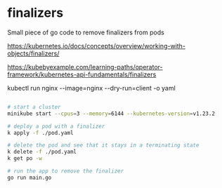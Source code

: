 # finalizers

Small piece of go code to remove finalizers from pods

https://kubernetes.io/docs/concepts/overview/working-with-objects/finalizers/

https://kubebyexample.com/learning-paths/operator-framework/kubernetes-api-fundamentals/finalizers

kubectl run nginx --image=nginx --dry-run=client -o yaml

```bash

# start a cluster
minikube start --cpus=3 --memory=6144 --kubernetes-version=v1.23.2

# deploy a pod with a finalizer
k apply -f ./pod.yaml

# delete the pod and see that it stays in a terminating state
k delete -f ./pod.yaml
k get po -w 

# run the app to remove the finalizer
go run main.go

```

